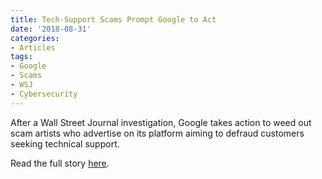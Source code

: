 ```yaml
---
title: Tech-Support Scams Prompt Google to Act
date: '2018-08-31'
categories:
- Articles
tags:
- Google
- Scams
- WSJ
- Cybersecurity
---
```

After a Wall Street Journal investigation, Google takes action to weed out scam artists who advertise on its platform aiming to defraud customers seeking technical support.

Read the full story [here](https://www.wsj.com/articles/tech-support-scams-on-google-trigger-crackdown-1535755023?emailToken=f5f8e3307f902fbcc2c0355bd5c5d126+i6JZpRkQpretGyTPmzzlp9ebkpVG51M6eS4kXC07ZnWg//xC7c7SUBJG5tkhxd+Y2rx0MQfO8909Tm1UWQjzqW3v4yyAt+p1nxw6smiAj4=).